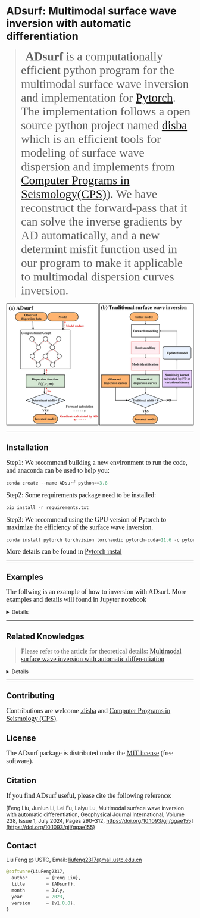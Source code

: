 <!--
 * @Author: LiuFeng(USTC) : liufeng2317@mail.ustc.edu.cn
 * @Date: 2023-02-10 17:39:49
 * @LastEditors: LiuFeng
 * @LastEditTime: 2024-05-22 00:15:00
 * @FilePath: /AD_github/README.md
 * @Description: 
 * Copyright (c) 2023 by ${git_name} email: ${git_email}, All Rights Reserved.
-->
# ADsurf: Multimodal surface wave inversion with automatic differentiation

> &nbsp;&nbsp; <font face="微软雅黑" size=6><b >ADsurf</b> is a computationally efficient python program for the multimodal surface wave inversion and implementation for [Pytorch](https://pytorch.org/). The implementation follows a open source python project named [disba](https://github.com/keurfonluu/disba) which is an efficient tools for modeling of surface wave dispersion and implements from [Computer Programs in Seismology(CPS)](https://www.eas.slu.edu/eqc/eqccps.html)). We have reconstruct the forward-pass that it can solve the inverse gradients by AD automatically, and a new determint misfit function used in our program to make it applicable to multimodal dispersion curves inversion.</font>

<div align="center"><img src='./Md_img/Figure4.jpg'></div>

****

## Installation
<font face="微软雅黑" size=4> Step1: We recommend building a new environment to run the code, and anaconda can be used to help you:</font>
  ```python
  conda create --name ADsurf python==3.8
  ```

<font face="微软雅黑" size=4> Step2: Some requirements package need to be installed:</font>
```python
pip install -r requirements.txt
```

<font face="微软雅黑" size=4> Step3: We recommend using the GPU version of Pytorch to maximize the efficiency of the surface wave inversion.</font>
```python
conda install pytorch torchvision torchaudio pytorch-cuda=11.6 -c pytorch -c nvidia
```

<font face="微软雅黑" size=4>More details can be found in [Pytorch instal](https://pytorch.org/)</font>

****

## Examples
<font face="微软雅黑" size=4> The follwing is an example of how to inversion with ADsurf. More examples and details will found in Jupyter notebook</font>

<details>

### 1) Preparing the dispersion data
the observed dispersion data need to be orginized by a 2-D matrix: the first column is the `period (s)` or `frequency (Hz)`； and the second column is the observed `phase velocity (km/s)`;

| period (s) 	| Phase Velocity (km/s) 	|
|------------	|-----------------------	|
| 0.1        	| 2.19482374            	|
| 0.10403065 	| 2.19485283            	|
| 0.10822376 	| 2.19489002            	|
| 0.11258588 	| 2.19494247            	|
| 0.11712383 	| 2.19501066            	|
| 0.12184468 	| 2.19510221            	|
| ... 	| ...            	|

<div align="center"><img src="Md_img/2023-07-03-09-50-23.png" width=60%></div>

### 2) Setting the model paramters and inversion paramters
Details of all the paramters can be fond in [jupyter notebooks]("./00_test_increase.ipynb")

the key paramters including 

- `Learning rate` : the step size for inversion
- `damp`: including the damping of verticle and horizontal(only for 2-D and 3-D inversion)
- `layering method`: the initializing method provide by ADsurf. 

### 3) Model initializing
We provide two commond used layering method named Layering by ratio(LR) and Layering by Number (LN) for uses, more details can be found in [Cox and Teague (2016)](https://academic.oup.com/gji/article/207/1/422/2583608)

<div align="center"><img src="Md_img/2023-07-03-09-52-46.png"></div>

However, it should be noted that linear inversion inevitably tends to fall into local minima, and to address this problem we try to initialise several initial velocity models simultaneously for simultaneous inversion (**Monte Carlo method**).

More detail and comparation will discuss in Inversion part.

### 4) Inversion
we have built a complete object-oriented programs:
```python
inversion_model = inversion(
                        model_param = model_parameter,
                        inv_param = inversion_parameter,
                        init_model=initial_model,
                        pvs_obs=pvs_obs,
                        vsrange_sign="mul",
                        vsrange=[0.1,2],
                        AK135_data=[],
                        device="Cuda"
                        )
```

The misfit decay with the iteration, We should note that although we have up to 2000 iterations here, the number can be reduced to 100 or less with parameter adjustment.
<div align="center"><img src="Md_img/2023-07-03-10-02-00.png" width=80%></div>

Although you can choose between inversion using the MonteCarlo multi-initial velocity model and inversion using just the single-initial velocity model, we recommend that you use the Monte Carlo inversion because you can get better results with little additional computational overhead.

<div align="center"><img src="Md_img/2023-07-03-10-06-43.png" width=200%></div>

### 5) result saving
You can save all the intermediate processes and results of the inverson.

</details>

****

## Related Knowledges
> <font face="微软雅黑" size=4>Please refer to the article for theoretical details: [Multimodal surface wave inversion with automatic differentiation](https://doi.org/10.1093/gji/ggae155)</font>

<details>

### 1) Determinant Misfit Function v.s. Traditional Misift Function

<div align="center"><img src='./Md_img/Figure2.jpg'></div>

### 2) Automatic Differentiation and Computational Graph
<div align="center"><img src='./Md_img/Figure6.jpg'></div>

### 3) Efficiency of surface wave inversion with automatic differentiation
<font face="微软雅黑" size=4> We compared the computational efficiency of ADsurf and finite difference methods (FD) for inversion (it should be noted that we used the Determinant Misfit Function(DMF)) </font>

<div align="center"><img src="Md_img/time_compare.png"></div>

### 4）Analysis of inversion uncertainties
<font face="微软雅黑" size=4> We provide a more detailed description of how to use ADsurf to assess the inversion uncertainty due to the initial model and observations in the APPENDIX-E section of the main text.</font>

<div align="center"><img src="Md_img/2024-05-22-00-01-13.png"></div>

</details>

****

## Contributing
<font face="微软雅黑" size=4> Contributions are welcome [.disba](https://github.com/keurfonluu/disba) and [Computer Programs in Seismology (CPS)](http://www.eas.slu.edu/eqc/eqccps.html).</font>


## License
<font face="微软雅黑" size=4> The ADsurf package is distributed under the [MIT license]("./LICENSE") (free software). </font>

## Citation
<font face="微软雅黑" size=4> If you find ADsurf useful, please cite the following reference: </font>

[Feng Liu, Junlun Li, Lei Fu, Laiyu Lu, Multimodal surface wave inversion with automatic differentiation, Geophysical Journal International, Volume 238, Issue 1, July 2024, Pages 290–312, https://doi.org/10.1093/gji/ggae155](https://doi.org/10.1093/gji/ggae155)

## Contact
 Liu Feng @ USTC, Email: liufeng2317@mail.ustc.edu.cn

```python
@software{LiuFeng2317,
  author       = {Feng Liu},
  title        = {ADsurf},
  month        = July,
  year         = 2023,
  version      = {v1.0.0},
}
```
